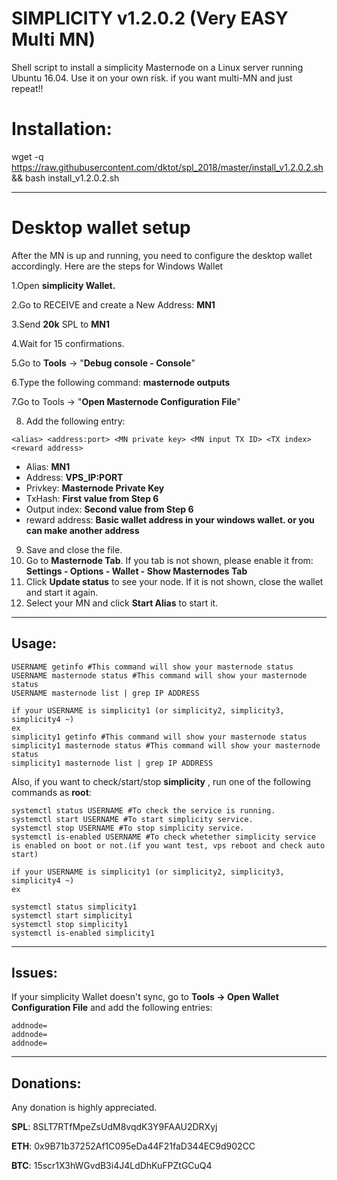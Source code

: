 # SIMPLICITY v1.2.0.2 (Very EASY Multi MN)
Shell script to install a simplicity Masternode on a Linux server running Ubuntu 16.04. Use it on your own risk.
if you want multi-MN and just repeat!!

# Installation:
wget -q https://raw.githubusercontent.com/dktot/spl_2018/master/install_v1.2.0.2.sh && bash install_v1.2.0.2.sh
***
# Desktop wallet setup
After the MN is up and running, you need to configure the desktop wallet accordingly. Here are the steps for Windows Wallet

1.Open **simplicity Wallet.**

2.Go to RECEIVE and create a New Address: **MN1**

3.Send **20k** SPL to **MN1**

4.Wait for 15 confirmations.

5.Go to **Tools** -> "**Debug console - Console**"

6.Type the following command: **masternode outputs**

7.Go to Tools -> "**Open Masternode Configuration File**"

8. Add the following entry:
```
<alias> <address:port> <MN private key> <MN input TX ID> <TX index> <reward address>
```
* Alias: **MN1**
* Address: **VPS_IP:PORT**
* Privkey: **Masternode Private Key**
* TxHash: **First value from Step 6**
* Output index:  **Second value from Step 6**
* reward address:  **Basic wallet address in your windows wallet. or you can make another address**

9. Save and close the file.
10. Go to **Masternode Tab**. If you tab is not shown, please enable it from: **Settings - Options - Wallet - Show Masternodes Tab**
11. Click **Update status** to see your node. If it is not shown, close the wallet and start it again.
12. Select your MN and click **Start Alias** to start it.
***


## Usage:
```
USERNAME getinfo #This command will show your masternode status
USERNAME masternode status #This command will show your masternode status
USERNAME masternode list | grep IP ADDRESS

if your USERNAME is simplicity1 (or simplicity2, simplicity3, simplicity4 ~)
ex
simplicity1 getinfo #This command will show your masternode status
simplicity1 masternode status #This command will show your masternode status
simplicity1 masternode list | grep IP ADDRESS
```

Also, if you want to check/start/stop **simplicity** , run one of the following commands as **root**:

```
systemctl status USERNAME #To check the service is running.
systemctl start USERNAME #To start simplicity service.
systemctl stop USERNAME #To stop simplicity service.
systemctl is-enabled USERNAME #To check whetether simplicity service is enabled on boot or not.(if you want test, vps reboot and check auto start)

if your USERNAME is simplicity1 (or simplicity2, simplicity3, simplicity4 ~)
ex

systemctl status simplicity1
systemctl start simplicity1
systemctl stop simplicity1
systemctl is-enabled simplicity1

```
***

## Issues:
If your simplicity Wallet doesn't sync, go to **Tools -> Open Wallet Configuration File** and add the following entries:
```
addnode=
addnode=
addnode=
```

***
## Donations:  

Any donation is highly appreciated.  

**SPL**: 8SLT7RTfMpeZsUdM8vqdK3Y9FAAU2DRXyj

**ETH**: 0x9B71b37252Af1C095eDa44F21faD344EC9d902CC

**BTC**: 15scr1X3hWGvdB3i4J4LdDhKuFPZtGCuQ4

